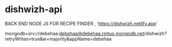 # dishwizh-api

BACK END NODE JS FOR RECIPE FINDER
, 'https://dishwizh.netlify.app'

mongodb+srv://debehaa:debehaa@debehaa.rmtuo.mongodb.net/dishwizh?retryWrites=true&w=majority&appName=debehaa
